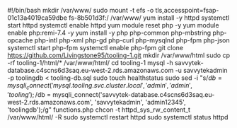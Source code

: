 #!/bin/bash
mkdir /var/www/
sudo mount -t efs -o tls,accesspoint=fsap-01c13a4019ca59dbe fs-8b501d3f:/ /var/www/
yum install -y httpd 
systemctl start httpd
systemctl enable httpd
yum module reset php -y
yum module enable php:remi-7.4 -y
yum install -y php php-common php-mbstring php-opcache php-intl php-xml php-gd php-curl php-mysqlnd php-fpm php-json
systemctl start php-fpm
systemctl enable php-fpm
git clone https://github.com/Livingstone95/tooling-1.git
mkdir /var/www/html
sudo cp -rf tooling-1/html/*  /var/www/html/
cd tooling-1
mysql -h savvytek-database.c4scns6d3saq.eu-west-2.rds.amazonaws.com -u savvytekadmin -p toolingdb < tooling-db.sql
sudo touch healthstatus
sudo sed -i "s/$db = mysqli_connect('mysql.tooling.svc.cluster.local', 'admin', 'admin', 'tooling');/$db = mysqli_connect('savvytek-database.c4scns6d3saq.eu-west-2.rds.amazonaws.com', 'savvytekadmin', 'admin12345', 'toolingdb');/g" functions.php
chcon -t httpd_sys_rw_content_t /var/www/html/ -R
sudo systemctl restart httpd
sudo systemctl status httpd








